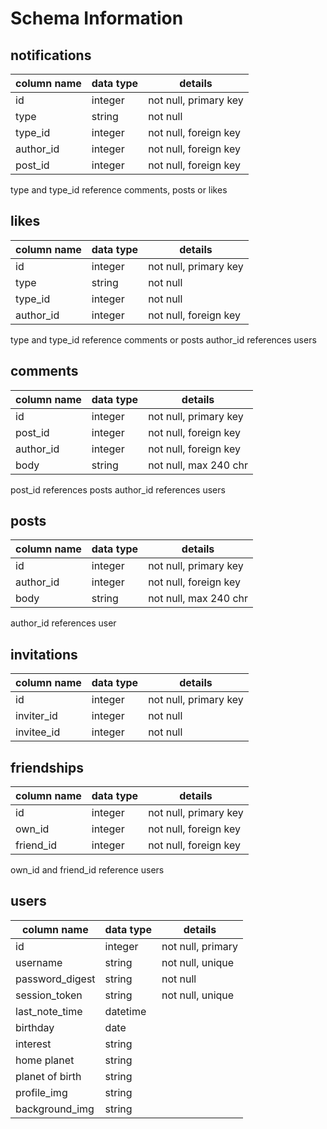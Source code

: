 # Schema Information

## notifications
column name | data type | details
------------|-----------|-----------------------
id          | integer   | not null, primary key
type        | string    | not null
type_id     | integer   | not null, foreign key
author_id   | integer   | not null, foreign key
post_id     | integer   | not null, foreign key

type and type_id reference comments, posts or likes

## likes
column name | data type | details
------------|-----------|-----------------------
id          | integer   | not null, primary key
type        | string    | not null
type_id     | integer   | not null
author_id   | integer   | not null, foreign key
type and type_id reference comments or posts
author_id references users

## comments
column name | data type | details
------------|-----------|-----------------------
id          | integer   | not null, primary key
post_id     | integer   | not null, foreign key
author_id   | integer   | not null, foreign key
body        | string    | not null, max 240 chr
post_id references posts
author_id references users

## posts
column name | data type | details
------------|-----------|-----------------------
id          | integer   | not null, primary key
author_id   | integer   | not null, foreign key
body        | string    | not null, max 240 chr
author_id references user

## invitations
column name | data type | details
------------|-----------|-----------------------
id          | integer   | not null, primary key
inviter_id  | integer   | not null
invitee_id  | integer  | not null

## friendships
column name | data type | details
------------|-----------|-----------------------
id          | integer   | not null, primary key
own_id      | integer   | not null, foreign key
friend_id   | integer   | not null, foreign key
own_id and friend_id reference users

## users
column name     | data type | details
----------------|-----------|-----------------------
id              | integer   | not null, primary
username        | string    | not null, unique
password_digest | string    | not null
session_token   | string    | not null, unique
last_note_time  | datetime  |
birthday        | date      |
interest        | string    |
home planet     | string    |
planet of birth | string    |
profile_img     | string    |
background_img  | string    |
